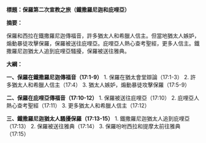 **標題：保羅第二次宣教之旅（鐵撒羅尼迦和庇哩亞）**

**摘要：**

保羅和西拉在鐵撒羅尼迦傳福音，許多猶太人和希臘人信主。但當地猶太人嫉妒，煽動暴徒攻擊保羅，保羅被送往庇哩亞。庇哩亞人熱心查考聖經，更多人信主。鐵撒羅尼迦猶太人追到庇哩亞騷擾，保羅被送往雅典。

**大綱：**

**一、保羅在鐵撒羅尼迦傳福音（17:1-9）**
    1. 保羅在猶太會堂辯論（17:1-3）
    2. 許多猶太人和希臘人信主（17:4）
    3. 猶太人嫉妒，煽動暴徒攻擊保羅（17:5-9）

**二、保羅在庇哩亞傳福音（17:10-12）**
    1. 保羅被送往庇哩亞（17:10）
    2. 庇哩亞人熱心查考聖經（17:11）
    3. 更多猶太人和希臘人信主（17:12）

**三、鐵撒羅尼迦猶太人騷擾保羅（17:13-15）**
    1. 鐵撒羅尼迦猶太人追到庇哩亞（17:13）
    2. 保羅被送往雅典（17:14）
    3. 保羅吩咐西拉和提摩太前往雅典（17:15）